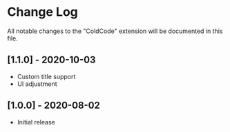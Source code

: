 # Change Log

All notable changes to the "ColdCode" extension will be documented in this file.

## [1.1.0] - 2020-10-03

- Custom title support
- UI adjustment

## [1.0.0] - 2020-08-02

- Initial release
